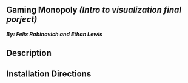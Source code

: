 ## Gaming Monopoly _**(Intro to visualization final porject)**_ ##
_**By: Felix Rabinovich and Ethan Lewis**_


## Description ##
## Installation Directions ##

